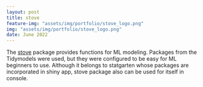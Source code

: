 ```yaml
---
layout: post
title: stove
feature-img: "assets/img/portfolio/stove_logo.png"
img: "assets/img/portfolio/stove_logo.png"
date: June 2022
---
```


The [stove](https://github.com/statgarten/stove) package provides functions for ML modeling. Packages from the Tidymodels were used, but they were configured to be easy for ML beginners to use. Although it belongs to statgarten whose packages are incorporated in shiny app, stove package also can be used for itself in console.

